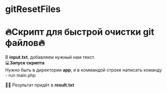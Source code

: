 # gitResetFiles

<h1 align="left">🔥Скрипт для быстрой очистки git файлов🔥</h1>

  В **input.txt**, добавляем нужный нам текст. <br>
  💻**Запуск скрипта** <br>
  Нужно быть в директории **app**, и в коммандой строке написать команду - run main.php

👨‍💻 Результат придёт в **result.txt**
